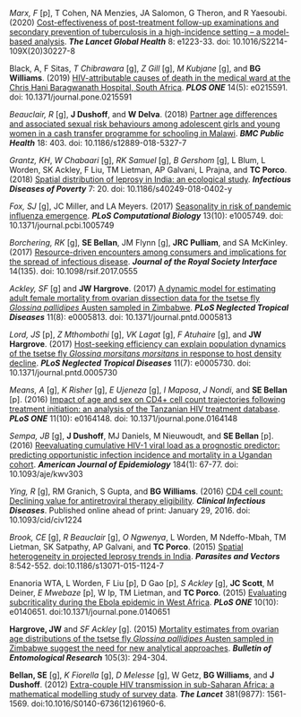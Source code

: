 <div markdown='1'>

_Marx, F_ [p], T Cohen, NA Menzies, JA Salomon, G Theron, and R Yaesoubi. (2020) [Cost-effectiveness of post-treatment follow-up examinations and secondary prevention of tuberculosis in a high-incidence setting – a model-based analysis](https://doi.org/10.1016/S2214-109X(20)30227-8). _**The Lancet Global Health**_ 8: e1223-33. doi: 10.1016/S2214-109X(20)30227-8

Black, A, F Sitas, _T Chibrawara_ [g], _Z Gill_ [g], _M Kubjane_ [g], and **BG Williams**. (2019) [HIV-attributable causes of death in the medical ward at the Chris Hani Baragwanath Hospital, South Africa](https://doi.org/10.1371/journal.pone.0215591). _**PLOS ONE**_ 14(5): e0215591. doi: 10.1371/journal.pone.0215591

_Beauclair, R_ [g], **J Dushoff**, and **W Delva**. (2018) [Partner age differences and associated sexual risk behaviours among adolescent girls and young women in a cash transfer programme for schooling in Malawi](https://doi.org/10.1186/s12889-018-5327-7). _**BMC Public Health**_ 18: 403. doi: 10.1186/s12889-018-5327-7

_Grantz, KH_, _W Chabaari_ [g], _RK Samuel_ [g], _B Gershom_ [g], L Blum, L Worden, SK Ackley, F Liu, TM Lietman, AP Galvani, L Prajna, and **TC Porco**. (2018) [Spatial distribution of leprosy in India: an ecological study](https://doi.org/10.1186/s40249-018-0402-y). _**Infectious Diseases of Poverty**_ 7: 20. doi: 10.1186/s40249-018-0402-y

_Fox, SJ_ [g], JC Miller, and LA Meyers. (2017) [Seasonality in risk of pandemic influenza emergence](https://doi.org/10.1371/journal.pcbi.1005749). _**PLoS Computational Biology**_ 13(10): e1005749. doi: 10.1371/journal.pcbi.1005749

_Borchering, RK_ [g], **SE Bellan**, JM Flynn [g], **JRC Pulliam**, and SA McKinley. (2017) [Resource-driven encounters among consumers and implications for the spread of infectious disease](http://rsif.royalsocietypublishing.org/content/14/135/20170555). _**Journal of the Royal Society Interface**_ 14(135). doi: 10.1098/rsif.2017.0555

_Ackley, SF_ [g] and **JW Hargrove**. (2017) [A dynamic model for estimating adult female mortality from ovarian dissection data for the tsetse fly _Glossina pallidipes_ Austen sampled in Zimbabwe](https://doi.org/10.1371/journal.pntd.0005813). _**PLoS Neglected Tropical Diseases**_ 11(8): e0005813. doi: 10.1371/journal.pntd.0005813

_Lord, JS_ [p], _Z Mthombothi_ [g], _VK Lagat_ [g], _F Atuhaire_ [g], and **JW Hargrove**. (2017) [Host-seeking efficiency can explain population dynamics of the tsetse fly _Glossina morsitans morsitans_ in response to host density decline](https://doi.org/10.1371/journal.pntd.0005730). _**PLoS Neglected Tropical Diseases**_ 11(7): e0005730. doi: 10.1371/journal.pntd.0005730

_Means, A_ [g], _K Risher_ [g], _E Ujeneza_ [g], _I Maposa_, _J Nondi_, and **SE Bellan** [p]. (2016) [Impact of age and sex on CD4+ cell count trajectories following treatment initiation: an analysis of the Tanzanian HIV treatment database](http://journals.plos.org/plosone/article?id=10.1371/journal.pone.0164148). _**PLoS ONE**_ 11(10): e0164148. doi: 10.1371/journal.pone.0164148

_Sempa, JB_ [g], **J Dushoff**, MJ Daniels, M Nieuwoudt, and **SE Bellan** [p]. (2016) [Reevaluating cumulative HIV-1 viral load as a prognostic predictor: predicting opportunistic infection incidence and mortality in a Ugandan cohort](http://aje.oxfordjournals.org/cgi/reprint/kwv303?ijkey=KxcBzzl10c7eRVS&keytype=ref). _**American Journal of Epidemiology**_ 184(1): 67-77. doi: 10.1093/aje/kwv303

_Ying, R_ [g], RM Granich, S Gupta, and **BG Williams**. (2016) [CD4 cell count: Declining value for antiretroviral therapy eligibility](http://cid.oxfordjournals.org/content/early/2016/01/28/cid.civ1224.full). _**Clinical Infectious Diseases**_. Published online ahead of print: January 29, 2016. doi: 10.1093/cid/civ1224

_Brook, CE_ [g], _R Beauclair_ [g], _O Ngwenya_, L Worden, M Ndeffo-Mbah, TM Lietman, SK Satpathy, AP Galvani, and **TC Porco**. (2015) [Spatial heterogeneity in projected leprosy trends in India](http://parasitesandvectors.biomedcentral.com/articles/10.1186/s13071-015-1124-7). _**Parasites and Vectors**_ 8:542-552. doi:10.1186/s13071-015-1124-7

Enanoria WTA, L Worden, F Liu [p], D Gao [p], _S Ackley_ [g], **JC Scott**, M Deiner, _E Mwebaze_ [p], W Ip, TM Lietman, and **TC Porco**. (2015) [Evaluating subcriticality during the Ebola epidemic in West Africa](http://journals.plos.org/plosone/article?id=10.1371/journal.pone.0140651). _**PLoS ONE**_ 10(10): e0140651. doi:10.1371/journal.pone.0140651

**Hargrove, JW** and _SF Ackley_ [g]. (2015) [Mortality estimates from ovarian age distributions of the tsetse fly _Glossina pallidipes_ Austen sampled in Zimbabwe suggest the need for new analytical approaches](http://journals.cambridge.org/abstract_S0007485315000073). _**Bulletin of Entomological Research**_ 105(3): 294-304.

**Bellan, SE** [g], _K Fiorella_ [g], _D Melesse_ [g], W Getz, **BG Williams**, and **J Dushoff**. (2012) [Extra-couple HIV transmission in sub-Saharan Africa: a mathematical modelling study of survey data](http://www.thelancet.com/journals/lancet/article/PIIS0140-6736%2812%2961960-6/fulltext). _**The Lancet**_ 381(9877): 1561-1569. doi:10.1016/S0140-6736(12)61960-6.

</div>
